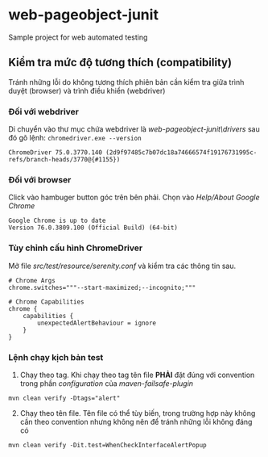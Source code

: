 # web-pageobject-junit
Sample project for web automated testing

## Kiểm tra mức độ tương thích (compatibility) 

Tránh những lỗi do không tương thích phiên bản cần kiểm tra giữa trình duyệt (browser) và trình điều khiển (webdriver)

### Đối với webdriver
Di chuyển vào thư mục chứa webdriver là _web-pageobject-junit\drivers_ sau đó gõ lệnh: `chromedriver.exe --version`

```
ChromeDriver 75.0.3770.140 (2d9f97485c7b07dc18a74666574f19176731995c-refs/branch-heads/3770@{#1155})
```

### Đối với browser

Click vào hambuger button góc trên bên phải. Chọn vào _Help/About Google Chrome_
```
Google Chrome is up to date
Version 76.0.3809.100 (Official Build) (64-bit)
```

### Tùy chỉnh cấu hình ChromeDriver
Mở file _src/test/resource/serenity.conf_ và kiểm tra các thông tin sau.

```
# Chrome Args
chrome.switches="""--start-maximized;--incognito;"""

# Chrome Capabilities
chrome {
    capabilities {
        unexpectedAlertBehaviour = ignore
    }
}
```
### Lệnh chạy kịch bản test

1. Chạy theo tag. Khi chạy theo tag tên file **PHẢI** đặt đúng với convention trong phần _configuration_ của _maven-failsafe-plugin_

```
mvn clean verify -Dtags="alert"
```

2. Chạy theo tên file. Tên file có thể tùy biến, trong trường hợp này không cần theo convention nhưng không nên để tránh những lỗi không đáng có

```
mvn clean verify -Dit.test=WhenCheckInterfaceAlertPopup
```
